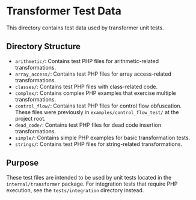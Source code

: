 # Transformer Test Data

This directory contains test data used by transformer unit tests.

## Directory Structure

- `arithmetic/`: Contains test PHP files for arithmetic-related transformations.
- `array_access/`: Contains test PHP files for array access-related transformations.
- `classes/`: Contains test PHP files with class-related code.
- `complex/`: Contains complex PHP examples that exercise multiple transformations.
- `control_flow/`: Contains test PHP files for control flow obfuscation. These files were previously in `examples/control_flow_test/` at the project root.
- `dead_code/`: Contains test PHP files for dead code insertion transformations.
- `simple/`: Contains simple PHP examples for basic transformation tests.
- `strings/`: Contains test PHP files for string-related transformations.

## Purpose

These test files are intended to be used by unit tests located in the `internal/transformer` package. For integration tests that require PHP execution, see the `tests/integration` directory instead. 